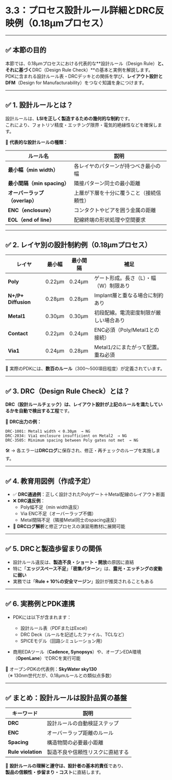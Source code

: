 # 3.3：プロセス設計ルール詳細とDRC反映例（0.18μmプロセス）

---

## ✅ 本節の目的

本節では、0.18μmプロセスにおける代表的な**設計ルール（Design Rule）**と、それに基づく**DRC（Design Rule Check）**の基本と実例を解説します。  
PDKに含まれる設計ルール表・DRCデッキとの関係を学び、**レイアウト設計とDFM**（Design for Manufacturability）をつなぐ知識を身につけます。

---

## ✅ 1. 設計ルールとは？

設計ルールは、**LSIを正しく製造するための幾何的な制約**です。  
これにより、フォトリソ精度・エッチング限界・電気的絶縁性などを確保します。

🔹 **代表的な設計ルールの種類：**

| ルール名 | 説明 |
|----------|------|
| **最小幅（min width）** | 各レイヤのパターンが持つべき最小の幅 |
| **最小間隔（min spacing）** | 隣接パターン同士の最小距離 |
| **オーバーラップ（overlap）** | 上層が下層を十分に覆うこと（接続信頼性） |
| **ENC（enclosure）** | コンタクトやビアを囲う金属の距離 |
| **EOL（end of line）** | 配線終端の形状処理や空間要求 |

---

## ✅ 2. レイヤ別の設計制約例（0.18μmプロセス）

| レイヤ | 最小幅 | 最小間隔 | 補足 |
|--------|--------|----------|------|
| **Poly** | 0.22μm | 0.24μm | ゲート形成。長さ（L）・幅（W）制限あり |
| **N+/P+ Diffusion** | 0.28μm | 0.28μm | Implant層と重なる場合に制約あり |
| **Metal1** | 0.30μm | 0.30μm | 初段配線。電流密度制限が厳しい場合あり |
| **Contact** | 0.22μm | 0.24μm | ENC必須（Poly/Metal1との接続） |
| **Via1** | 0.24μm | 0.28μm | Metal1/2にまたがって配置。重ね必須 |

📌 実際のPDKには、**数百のルール**（300〜500項目程度）が定義されています。

---

## ✅ 3. DRC（Design Rule Check）とは？

**DRC（設計ルールチェック）**は、レイアウト設計が上記のルールを満たしているかを**自動で検出する工程**です。

🔹 **DRC出力の例：**

```
DRC-1001: Metal1 width < 0.30μm  → NG
DRC-2034: Via1 enclosure insufficient on Metal2  → NG
DRC-3505: Minimum spacing between Poly gates not met  → NG
```

🛠️ → 各エラーは**DRCログ**に保存され、修正・再チェックのループを実施します。

---

## ✅ 4. 教育用図例（作成予定）

- ✅ **DRC通過例**：正しく設計されたPolyゲート＋Metal配線のレイアウト断面
- ❌ **DRC違反例**：
  - Poly幅不足（min width違反）
  - Via ENC不足（オーバーラップ不備）
  - Metal間隔不足（隣接Metal同士のspacing違反）
- 🧠 **DRCログ解析**と修正プロセスの演習用教材に展開可能

---

## ✅ 5. DRCと製造歩留まりの関係

- 設計ルール違反は、**製造不良・ショート・開放**の原因に直結
- 特に「**エッジスペース不足**」「**密集パターン**」は、**露光・エッチングの変動に弱い**
- 実務では「**Rule + 10%の安全マージン**」設計が推奨されることもある

---

## ✅ 6. 実務例とPDK連携

- PDKには以下が含まれます：
  - 設計ルール表（PDFまたはExcel）
  - DRC Deck（ルールを記述したファイル、TCLなど）
  - SPICEモデル（回路シミュレーション用）

- 商用EDAツール（**Cadence, Synopsys**）や、オープンEDA環境（**OpenLane**）でDRCを実行可能

🔗 オープンPDKの代表例：**SkyWater sky130**  
（※ 130nm世代だが、0.18µmルールとの類似点多数）

---

## ✅ まとめ：設計ルールは設計品質の基盤

| キーワード | 説明 |
|------------|------|
| **DRC** | 設計ルールの自動検証ステップ |
| **ENC** | オーバーラップ距離のルール |
| **Spacing** | 構造物間の必要最小距離 |
| **Rule violation** | 製造不良や信頼性リスクに直結する |

📌 **設計ルールの理解と遵守は、設計者の基本的責任**であり、  
**製品の信頼性・歩留まり・コスト**に直結します。
